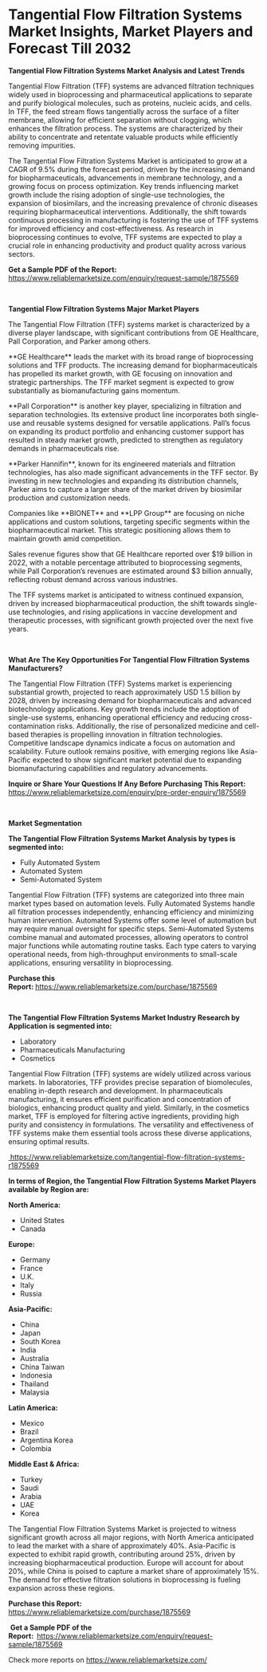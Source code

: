 <p><h1>Tangential Flow Filtration Systems Market Insights, Market Players and Forecast Till 2032</h1></p><p><strong>Tangential Flow Filtration Systems Market Analysis and Latest Trends</strong></p>
<p><p>Tangential Flow Filtration (TFF) systems are advanced filtration techniques widely used in bioprocessing and pharmaceutical applications to separate and purify biological molecules, such as proteins, nucleic acids, and cells. In TFF, the feed stream flows tangentially across the surface of a filter membrane, allowing for efficient separation without clogging, which enhances the filtration process. The systems are characterized by their ability to concentrate and retentate valuable products while efficiently removing impurities.</p><p>The Tangential Flow Filtration Systems Market is anticipated to grow at a CAGR of 9.5% during the forecast period, driven by the increasing demand for biopharmaceuticals, advancements in membrane technology, and a growing focus on process optimization. Key trends influencing market growth include the rising adoption of single-use technologies, the expansion of biosimilars, and the increasing prevalence of chronic diseases requiring biopharmaceutical interventions. Additionally, the shift towards continuous processing in manufacturing is fostering the use of TFF systems for improved efficiency and cost-effectiveness. As research in bioprocessing continues to evolve, TFF systems are expected to play a crucial role in enhancing productivity and product quality across various sectors.</p></p>
<p><strong>Get a Sample PDF of the Report:&nbsp;</strong> <a href="https://www.reliablemarketsize.com/enquiry/request-sample/1875569?utm_campaign=2481&utm_medium=2&utm_source=Github&utm_content=ia&utm_term=10042025&utm_id=tangential-flow-filtration-systems">https://www.reliablemarketsize.com/enquiry/request-sample/1875569</a></p>
<p>&nbsp;</p>
<p><strong>Tangential Flow Filtration Systems Major Market Players</strong></p>
<p><p>The Tangential Flow Filtration (TFF) systems market is characterized by a diverse player landscape, with significant contributions from GE Healthcare, Pall Corporation, and Parker among others. </p><p>**GE Healthcare** leads the market with its broad range of bioprocessing solutions and TFF products. The increasing demand for biopharmaceuticals has propelled its market growth, with GE focusing on innovation and strategic partnerships. The TFF market segment is expected to grow substantially as biomanufacturing gains momentum.</p><p>**Pall Corporation** is another key player, specializing in filtration and separation technologies. Its extensive product line incorporates both single-use and reusable systems designed for versatile applications. Pall’s focus on expanding its product portfolio and enhancing customer support has resulted in steady market growth, predicted to strengthen as regulatory demands in pharmaceuticals rise.</p><p>**Parker Hannifin**, known for its engineered materials and filtration technologies, has also made significant advancements in the TFF sector. By investing in new technologies and expanding its distribution channels, Parker aims to capture a larger share of the market driven by biosimilar production and customization needs.</p><p>Companies like **BIONET** and **LPP Group** are focusing on niche applications and custom solutions, targeting specific segments within the biopharmaceutical market. This strategic positioning allows them to maintain growth amid competition.</p><p>Sales revenue figures show that GE Healthcare reported over $19 billion in 2022, with a notable percentage attributed to bioprocessing segments, while Pall Corporation’s revenues are estimated around $3 billion annually, reflecting robust demand across various industries.</p><p>The TFF systems market is anticipated to witness continued expansion, driven by increased biopharmaceutical production, the shift towards single-use technologies, and rising applications in vaccine development and therapeutic processes, with significant growth projected over the next five years.</p></p>
<p>&nbsp;</p>
<p><strong>What Are The Key Opportunities For Tangential Flow Filtration Systems Manufacturers?</strong></p>
<p><p>The Tangential Flow Filtration (TFF) Systems market is experiencing substantial growth, projected to reach approximately USD 1.5 billion by 2028, driven by increasing demand for biopharmaceuticals and advanced biotechnology applications. Key growth trends include the adoption of single-use systems, enhancing operational efficiency and reducing cross-contamination risks. Additionally, the rise of personalized medicine and cell-based therapies is propelling innovation in filtration technologies. Competitive landscape dynamics indicate a focus on automation and scalability. Future outlook remains positive, with emerging regions like Asia-Pacific expected to show significant market potential due to expanding biomanufacturing capabilities and regulatory advancements.</p></p>
<p><strong>Inquire or Share Your Questions If Any Before Purchasing This Report:</strong> <a href="https://www.reliablemarketsize.com/enquiry/pre-order-enquiry/1875569?utm_campaign=2481&utm_medium=2&utm_source=Github&utm_content=ia&utm_term=10042025&utm_id=tangential-flow-filtration-systems">https://www.reliablemarketsize.com/enquiry/pre-order-enquiry/1875569</a></p>
<p>&nbsp;</p>
<p><strong>Market Segmentation</strong></p>
<p><strong>The Tangential Flow Filtration Systems Market Analysis by types is segmented into:</strong></p>
<p><ul><li>Fully Automated System</li><li>Automated System</li><li>Semi-Automated System</li></ul></p>
<p><p>Tangential Flow Filtration (TFF) systems are categorized into three main market types based on automation levels. Fully Automated Systems handle all filtration processes independently, enhancing efficiency and minimizing human intervention. Automated Systems offer some level of automation but may require manual oversight for specific steps. Semi-Automated Systems combine manual and automated processes, allowing operators to control major functions while automating routine tasks. Each type caters to varying operational needs, from high-throughput environments to small-scale applications, ensuring versatility in bioprocessing.</p></p>
<p><strong>Purchase this Report:&nbsp;</strong><a href="https://www.reliablemarketsize.com/purchase/1875569?utm_campaign=2481&utm_medium=2&utm_source=Github&utm_content=ia&utm_term=10042025&utm_id=tangential-flow-filtration-systems">https://www.reliablemarketsize.com/purchase/1875569</a></p>
<p>&nbsp;</p>
<p><strong>The Tangential Flow Filtration Systems Market Industry Research by Application is segmented into:</strong></p>
<p><ul><li>Laboratory</li><li>Pharmaceuticals Manufacturing</li><li>Cosmetics</li></ul></p>
<p><p>Tangential Flow Filtration (TFF) systems are widely utilized across various markets. In laboratories, TFF provides precise separation of biomolecules, enabling in-depth research and development. In pharmaceuticals manufacturing, it ensures efficient purification and concentration of biologics, enhancing product quality and yield. Similarly, in the cosmetics market, TFF is employed for filtering active ingredients, providing high purity and consistency in formulations. The versatility and effectiveness of TFF systems make them essential tools across these diverse applications, ensuring optimal results.</p></p>
<p><a href="https://www.reliablemarketsize.com/tangential-flow-filtration-systems-r1875569?utm_campaign=2481&utm_medium=2&utm_source=Github&utm_content=ia&utm_term=10042025&utm_id=tangential-flow-filtration-systems">&nbsp;https://www.reliablemarketsize.com/tangential-flow-filtration-systems-r1875569</a></p>
<p><strong>In terms of Region, the Tangential Flow Filtration Systems Market Players available by Region are:</strong></p>
<p>
    <p> <strong> North America: </strong>
        <ul>
            <li>United States</li>
            <li>Canada</li>
        </ul>
        </p> 
    <p> <strong> Europe: </strong>
        <ul>
            <li>Germany</li>
            <li>France</li>
            <li>U.K.</li>
            <li>Italy</li>
            <li>Russia</li>
        </ul>
        </p> 
    <p> <strong> Asia-Pacific: </strong>
        <ul>
            <li>China</li>
            <li>Japan</li>
            <li>South Korea</li>
            <li>India</li>
            <li>Australia</li>
            <li>China Taiwan</li>
            <li>Indonesia</li>
            <li>Thailand</li>
            <li>Malaysia</li>
        </ul>
        </p> 
    <p> <strong> Latin America: </strong>
        <ul>
            <li>Mexico</li>
            <li>Brazil</li>
            <li>Argentina Korea</li>
            <li>Colombia</li>
        </ul>
        </p> 
    <p> <strong> Middle East & Africa: </strong>
        <ul>
            <li>Turkey</li>
            <li>Saudi</li>
            <li>Arabia</li>
            <li>UAE</li>
            <li>Korea</li>
        </ul>
    </p>
    </p>
<p><p>The Tangential Flow Filtration Systems Market is projected to witness significant growth across all major regions, with North America anticipated to lead the market with a share of approximately 40%. Asia-Pacific is expected to exhibit rapid growth, contributing around 25%, driven by increasing biopharmaceutical production. Europe will account for about 20%, while China is poised to capture a market share of approximately 15%. The demand for effective filtration solutions in bioprocessing is fueling expansion across these regions.</p></p>
<p><strong>Purchase this Report: </strong><a href="https://www.reliablemarketsize.com/purchase/1875569?utm_campaign=2481&utm_medium=2&utm_source=Github&utm_content=ia&utm_term=10042025&utm_id=tangential-flow-filtration-systems">https://www.reliablemarketsize.com/purchase/1875569</a></p>
<p>&nbsp;<strong>Get a Sample PDF of the Report:&nbsp;&nbsp;</strong><a href="https://www.reliablemarketsize.com/enquiry/request-sample/1875569?utm_campaign=2481&utm_medium=2&utm_source=Github&utm_content=ia&utm_term=10042025&utm_id=tangential-flow-filtration-systems">https://www.reliablemarketsize.com/enquiry/request-sample/1875569</a></p>
<p><strong></strong></p>
<p>Check more reports on <a href="https://www.reliablemarketsize.com/?utm_campaign=2481&utm_medium=2&utm_source=Github&utm_content=ia&utm_term=10042025&utm_id=tangential-flow-filtration-systems">https://www.reliablemarketsize.com/</a></p>